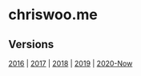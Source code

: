 # chriswoo.me

## Versions

[2016](https://chriswoo.me/2016) | [2017](https://chriswoo.me/2017) | [2018](https://chriswoo.me/2018) | [2019](https://chriswoo.me/2019) | [2020-Now](https://chriswoo.me/)